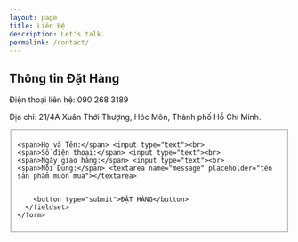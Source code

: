```yaml
---
layout: page
title: Liên Hệ
description: Let's talk.
permalink: /contact/
---
```


<style type="text/css" media="screen">
  .container {
    margin: 0px auto;
    max-width: 600px;
  }
</style>

<div class="container">

  <p><h2>Thông tin Đặt Hàng</h2></p>
  <p><legend><p>Điện thoại liên hệ: 090 268 3189</p>
	Địa chỉ: 21/4A Xuân Thới Thượng, Hóc Môn, Thành phố Hồ Chí Minh.</legend></p>

  <div id="form" class="contact-form">
    <form accept-charset="UTF-8" method="POST" action="https://docs.google.com/forms/d/e/1FAIpQLSfFzVUIZlyyK-TiKsZNTf-MKubPu_ip7zJQUpQzLq4JcsBVOw/viewform" v-on:submit.prevent="validateBeforeSubmit" ref="contact">
      <fieldset>
        <input type="hidden" name="_subject" value="New contact!" />
        <input type="hidden" name="_next" value="{{ site.url }}/contact/message-sent/" />
        <input type="hidden" name="_language" value="en" />

        
    <span>Họ và Tên:</span> <input type="text"><br>
    <span>Số điện thoại:</span> <input type="text"><br>
    <span>Ngày giao hàng:</span> <input type="text"><br>
    <span>Nội Dung:</span> <textarea name="message" placeholder="tên sản phẩm muốn mua"></textarea>


        <button type="submit">ĐẶT HÀNG</button>
      </fieldset>
    </form>
  </div>

</div>

<script type="text/javascript">
function adjust_textarea(h) {
    h.style.height = "200px";
    h.style.height = (h.scrollHeight)+"px";
}
</script>

<script src="https://unpkg.com/vue@2.4.2"></script>
<script src="https://unpkg.com/vee-validate@2.0.0-rc.8"></script>
<script type="text/javascript">
Vue.use(VeeValidate);

new Vue({
  el: '#form',
  delimiters: ['${', '}'],
  methods: {
    validateBeforeSubmit: function () {
      this.$validator.validateAll();
      if (!this.errors.any()) {
        this.$refs.contact.submit();
      }
    }
  }
});
</script>
